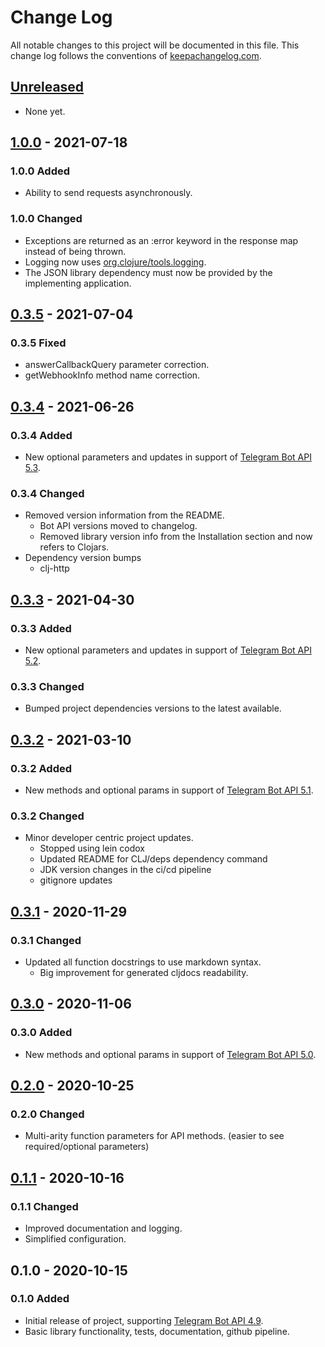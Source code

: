 # Change Log

All notable changes to this project will be documented in this file. This change log follows the conventions of [keepachangelog.com](http://keepachangelog.com/).

## [Unreleased]

- None yet.

## [1.0.0] - 2021-07-18

### 1.0.0 Added

- Ability to send requests asynchronously.

### 1.0.0 Changed

- Exceptions are returned as an :error keyword in the response map instead of being thrown.
- Logging now uses [org.clojure/tools.logging](https://github.com/clojure/tools.logging).
- The JSON library dependency must now be provided by the implementing application.

## [0.3.5] - 2021-07-04

### 0.3.5 Fixed

- answerCallbackQuery parameter correction.
- getWebhookInfo method name correction.

## [0.3.4] - 2021-06-26

### 0.3.4 Added

- New optional parameters and updates in support of [Telegram Bot API 5.3](https://core.telegram.org/bots/api-changelog#june-25-2021).

### 0.3.4 Changed

- Removed version information from the README.
  - Bot API versions moved to changelog.
  - Removed library version info from the Installation section and now refers to Clojars.
- Dependency version bumps
  - clj-http

## [0.3.3] - 2021-04-30

### 0.3.3 Added

- New optional parameters and updates in support of [Telegram Bot API 5.2](https://core.telegram.org/bots/api-changelog#april-26-2021).

### 0.3.3 Changed

- Bumped project dependencies versions to the latest available.

## [0.3.2] - 2021-03-10

### 0.3.2 Added

- New methods and optional params in support of [Telegram Bot API 5.1](https://core.telegram.org/bots/api-changelog#march-9-2021).

### 0.3.2 Changed

- Minor developer centric project updates.
  - Stopped using lein codox
  - Updated README for CLJ/deps dependency command
  - JDK version changes in the ci/cd pipeline
  - gitignore updates

## [0.3.1] - 2020-11-29

### 0.3.1 Changed

- Updated all function docstrings to use markdown syntax.
  - Big improvement for generated cljdocs readability.

## [0.3.0] - 2020-11-06

### 0.3.0 Added

- New methods and optional params in support of [Telegram Bot API 5.0](https://core.telegram.org/bots/api-changelog#november-4-2020).

## [0.2.0] - 2020-10-25

### 0.2.0 Changed

- Multi-arity function parameters for API methods. (easier to see required/optional parameters)

## [0.1.1] - 2020-10-16

### 0.1.1 Changed

- Improved documentation and logging.
- Simplified configuration.

## 0.1.0 - 2020-10-15

### 0.1.0 Added

- Initial release of project, supporting [Telegram Bot API 4.9](https://core.telegram.org/bots/api-changelog#june-4-2020).
- Basic library functionality, tests, documentation, github pipeline.

[Unreleased]: https://github.com/wdhowe/telegrambot-lib/compare/1.0.0...HEAD
[1.0.0]: https://github.com/wdhowe/telegrambot-lib/compare/0.3.5...1.0.0
[0.3.5]: https://github.com/wdhowe/telegrambot-lib/compare/0.3.4...0.3.5
[0.3.4]: https://github.com/wdhowe/telegrambot-lib/compare/0.3.3...0.3.4
[0.3.3]: https://github.com/wdhowe/telegrambot-lib/compare/0.3.2...0.3.3
[0.3.2]: https://github.com/wdhowe/telegrambot-lib/compare/0.3.1...0.3.2
[0.3.1]: https://github.com/wdhowe/telegrambot-lib/compare/0.3.0...0.3.1
[0.3.0]: https://github.com/wdhowe/telegrambot-lib/compare/0.2.0...0.3.0
[0.2.0]: https://github.com/wdhowe/telegrambot-lib/compare/0.1.1...0.2.0
[0.1.1]: https://github.com/wdhowe/telegrambot-lib/compare/0.1.0...0.1.1

[comment]: # (Types of changes)
[comment]: # ('Added' for new features.)
[comment]: # ('Changed' for changes in existing functionality.)
[comment]: # ('Deprecated' for soon-to-be removed features.)
[comment]: # ('Removed' for now removed features.)
[comment]: # ('Fixed' for any bug fixes.)
[comment]: # ('Security' in case of vulnerabilities.)
